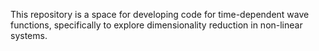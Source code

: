 This repository is a space for developing code for time-dependent wave functions, specifically to explore dimensionality reduction in non-linear systems. 
